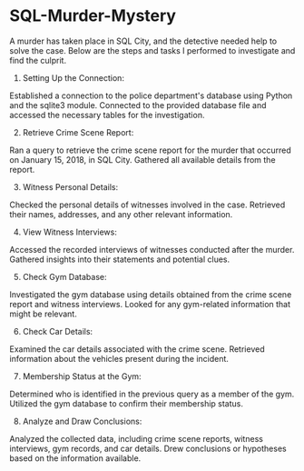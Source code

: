 # SQL-Murder-Mystery
A murder has taken place in SQL City, and the detective needed help to solve the case. Below are the steps and tasks I performed to investigate and find the culprit.

1. Setting Up the Connection:

Established a connection to the police department's database using Python and the sqlite3 module.
Connected to the provided database file and accessed the necessary tables for the investigation.

2. Retrieve Crime Scene Report:

Ran a query to retrieve the crime scene report for the murder that occurred on January 15, 2018, in SQL City.
Gathered all available details from the report.

3. Witness Personal Details:

Checked the personal details of witnesses involved in the case.
Retrieved their names, addresses, and any other relevant information.

4. View Witness Interviews:

Accessed the recorded interviews of witnesses conducted after the murder.
Gathered insights into their statements and potential clues.

5. Check Gym Database:

Investigated the gym database using details obtained from the crime scene report and witness interviews.
Looked for any gym-related information that might be relevant.

6. Check Car Details:

Examined the car details associated with the crime scene.
Retrieved information about the vehicles present during the incident.

7. Membership Status at the Gym:

Determined who is identified in the previous query as a member of the gym.
Utilized the gym database to confirm their membership status.

8. Analyze and Draw Conclusions:

Analyzed the collected data, including crime scene reports, witness interviews, gym records, and car details.
Drew conclusions or hypotheses based on the information available.
